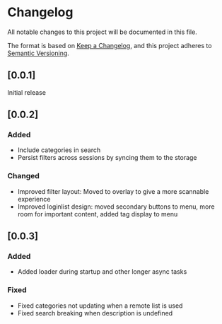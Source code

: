 # Changelog

All notable changes to this project will be documented in this file.

The format is based on [Keep a Changelog](https://keepachangelog.com/en/1.0.0/),
and this project adheres to [Semantic Versioning](https://semver.org/spec/v2.0.0.html).

## [0.0.1]

Initial release

## [0.0.2] 

### Added
- Include categories in search
- Persist filters across sessions by syncing them to the storage

### Changed

- Improved filter layout: Moved to overlay to give a more scannable experience
- Improved loginlist design: moved secondary buttons to menu, more room for important content, added tag display to menu

## [0.0.3]

### Added

- Added loader during startup and other longer async tasks

### Fixed

- Fixed categories not updating when a remote list is used
- Fixed search breaking when description is undefined




